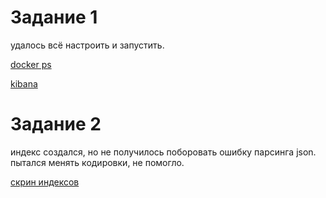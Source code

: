 # Задание 1
удалось всё настроить и запустить.<p>

[docker ps](docker-ps.png)

[kibana](kibana.png)


# Задание 2
индекс создался, но не получилось поборовать ошибку парсинга json.
пытался менять кодировки, не помогло.
<p></p>

[скрин индексов](logstash.png)

